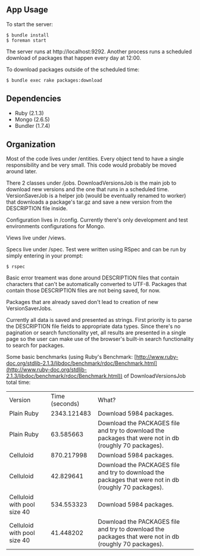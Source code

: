 ## App Usage

To start the server:

    $ bundle install
    $ foreman start

The server runs at http://localhost:9292.
Another process runs a scheduled download of packages that happen every day at 12:00.

To download packages outside of the scheduled time:

    $ bundle exec rake packages:download

## Dependencies

* Ruby    (2.1.3)
* Mongo   (2.6.5)
* Bundler (1.7.4)

## Organization

Most of the code lives under /entities.
Every object tend to have a single responsibility and be very small.
This code would probably be moved around later.

There 2 classes under /jobs.
DownloadVersionsJob is the main job to download new versions and the one
that runs in a scheduled time. VersionSaverJob is a helper job (would be
eventually renamed to worker) that downloads a package's tar.gz and save
a new version from the DESCRIPTION file inside.

Configuration lives in /config.
Currently there's only development and test environments configurations for
Mongo.

Views live under /views.

Specs live under /spec. Test were written using RSpec and can be run by simply
entering in your prompt:

    $ rspec

Basic error treament was done around DESCRIPTION files that contain characters
that can't be automatically converted to UTF-8. Packages that contain those
DESCRIPTION files are not being saved, for now.

Packages that are already saved don't lead to creation of new VersionSaverJobs.

Currently all data is saved and presented as strings. First priority is
to parse the DESCRIPTION file fields to appropriate data types. Since there's
no pagination or search functionality yet, all results are presented in a single
page so the user can make use of the browser's built-in search functionality
to search for packages.

Some basic benchmarks (using Ruby's Benchmark: [http://www.ruby-doc.org/stdlib-2.1.3/libdoc/benchmark/rdoc/Benchmark.html](http://www.ruby-doc.org/stdlib-2.1.3/libdoc/benchmark/rdoc/Benchmark.html)) of DownloadVersionsJob total time:

<table>
    <tr>
        <td>Version</td>
        <td>Time (seconds)</td>
        <td>What?</td>
    </tr>
    <tr>
        <td>Plain Ruby</td>
        <td>2343.121483</td>
        <td>Download 5984 packages.</td>
    </tr>
    <tr>
        <td>Plain Ruby</td>
        <td>63.585663</td>
        <td>Download the PACKAGES file and try to download the packages that were not in db (roughly 70 packages).</td>
    </tr>
    <tr>
        <td>Celluloid</td>
        <td>870.217998</td>
        <td>Download 5984 packages.</td>
    </tr>
    <tr>
        <td>Celluloid</td>
        <td>42.829641</td>
        <td>Download the PACKAGES file and try to download the packages that were not in db (roughly 70 packages).</td>
    </tr>
    <tr>
        <td>Celluloid with pool size 40</td>
        <td>534.553323</td>
        <td>Download 5984 packages.</td>
    </tr>
    <tr>
        <td>Celluloid with pool size 40</td>
        <td>41.448202</td>
        <td>Download the PACKAGES file and try to download the packages that were not in db (roughly 70 packages).</td>
    </tr>
</table>
